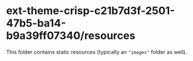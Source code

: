 # ext-theme-crisp-c21b7d3f-2501-47b5-ba14-b9a39ff07340/resources

This folder contains static resources (typically an `"images"` folder as well).
